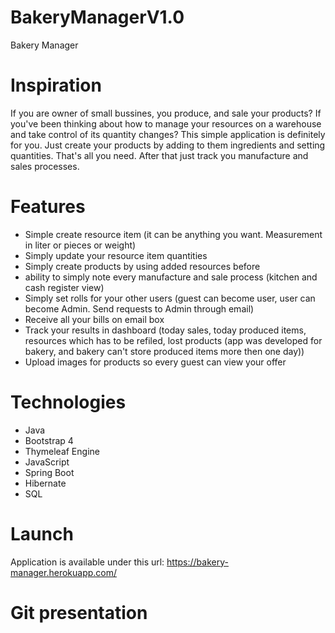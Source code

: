 # BakeryManagerV1.0
Bakery Manager
# Inspiration
If you are owner of small bussines, you produce, and sale your products?
If you've been thinking about how to manage your resources on a warehouse and take control of its quantity changes?
This simple application is definitely for you. Just create your products by adding to them ingredients and setting quantities. That's all you need.
After that just track you manufacture and sales processes.
# Features
* Simple create resource item (it can be anything you want. Measurement in liter or pieces or weight)
* Simply update your resource item quantities
* Simply create products by using added resources before
* ability to simply note every manufacture and sale process (kitchen and cash register view)
* Simply set rolls for your other users (guest can become user, user can become Admin. Send requests to Admin through email)
* Receive all your bills on email box
* Track your results in dashboard (today sales, today produced items, resources which has to be refiled, lost products (app was developed for bakery, and bakery can't store produced items more then one day))
* Upload images for products so every guest can view your offer
# Technologies
* Java
* Bootstrap 4
* Thymeleaf Engine
* JavaScript
* Spring Boot
* Hibernate
* SQL
# Launch
Application is available under this url:
https://bakery-manager.herokuapp.com/
# Git presentation

